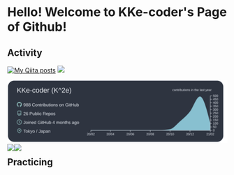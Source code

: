 # Hello! Welcome to KKe-coder's Page of Github!

## Activity
[![My Qiita posts](https://qiita-badge.apiapi.app/s/KKe-coder/posts.svg)](http://qiita.com/KKe-coder)
![](https://komarev.com/ghpvc/?username=KKe-coder&color=red&style=plastic&label=Prof+VIEWS)

[![](https://raw.githubusercontent.com/KKe-coder/KKe-coder/main/profile-summary-card-output/nord_dark/0-profile-details.svg)](https://github.com/vn7n24fzkq/github-profile-summary-cards)
<a href="https://github.com/anuraghazra/github-readme-stats">
  <img align="left" src="https://github-readme-stats.vercel.app/api?username=KKe-coder&theme=tokyonight" />
</a>
<a href="https://github.com/anuraghazra/github-readme-stats">
  <img align="left" src="https://github-readme-stats.vercel.app/api/top-langs?username=KKe-coder&layout=compact&theme=tokyonight" />
</a>
## Practicing
